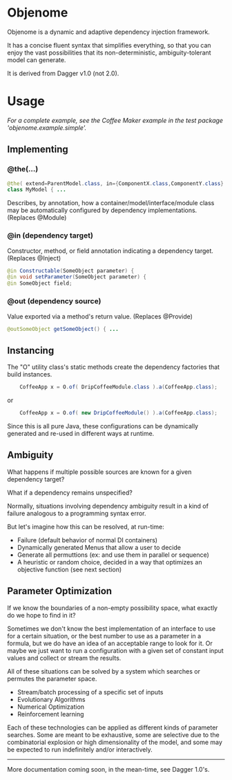 # Objenome

Objenome is a dynamic and adaptive dependency injection framework.

It has a concise fluent syntax that simplifies everything, so that you can
enjoy the vast possibilities that its non-deterministic, ambiguity-tolerant model can generate.

It is derived from Dagger v1.0 (not 2.0).



# Usage

_For a complete example, see the Coffee Maker example in the test package 'objenome.example.simple'._

## Implementing

### @the(...)

```java
@the( extend=ParentModel.class, in={ComponentX.class,ComponentY.class} )
class MyModel { ...
```

Describes, by annotation, how a container/model/interface/module class may be automatically
configured by dependency implementations. (Replaces @Module)

### @in (dependency target)

Constructor, method, or field annotation indicating a dependency target.  (Replaces @Inject)

```java
@in Constructable(SomeObject parameter) {
@in void setParameter(SomeObject parameter) {
@in SomeObject field;
```

### @out (dependency source)

Value exported via a method's return value.  (Replaces @Provide)

```java
@outSomeObject getSomeObject() { ...
```


## Instancing

The "O" utility class's static methods create the dependency factories that build instances.

```java
    CoffeeApp x = O.of( DripCoffeeModule.class ).a(CoffeeApp.class);
```

or

```java
    CoffeeApp x = O.of( new DripCoffeeModule() ).a(CoffeeApp.class);
```

Since this is all pure Java, these configurations can be dynamically generated
and re-used in different ways at runtime.


## Ambiguity

What happens if multiple possible sources are known for a given dependency target?

What if a dependency remains unspecified?

Normally, situations involving dependency ambiguity result in a kind of failure analogous to a programming syntax error.

But let's imagine how this can be resolved, at run-time:

 * Failure (default behavior of normal DI containers)
 * Dynamically generated Menus that allow a user to decide
 * Generate all permuttions (ex: and use them in parallel or sequence)
 * A heuristic or random choice, decided in a way that optimizes an objective function (see next section)


## Parameter Optimization

If we know the boundaries of a non-empty possibility space, what exactly do we hope to find in it?

Sometimes we don't know the best implementation of an interface to use for a certain situation, or the
best number to use as a parameter in a formula, but we do have an idea of an acceptable range to look for it.
Or maybe we just want to run a configuration with a given set of constant input values and collect or
stream the results.

All of these situations can be solved by a system which searches or permutes the parameter space.

 * Stream/batch processing of a specific set of inputs
 * Evolutionary Algorithms
 * Numerical Optimization
 * Reinforcement learning

Each of these technologies can be applied as different kinds of parameter searches.  Some are meant to be
exhaustive, some are selective due to the combinatorial explosion or high dimensionality of the model,
and some may be expected to run indefinitely and/or interactively.


----

More documentation coming soon, in the mean-time, see Dagger 1.0's.
